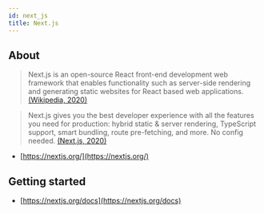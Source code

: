 ```yaml
---
id: next_js
title: Next.js
---
```


## About

> Next.js is an open-source React front-end development web framework that enables functionality such as server-side rendering and generating static websites for React based web applications.
> [(Wikipedia, 2020)](https://en.wikipedia.org/wiki/Next.js)

> Next.js gives you the best developer experience with all the features you need for production: hybrid static & server rendering, TypeScript support, smart bundling, route pre-fetching, and more. No config needed.
> [(Next.js, 2020)](https://nextjs.org/)

- [https://nextjs.org/](https://nextjs.org/)

## Getting started

- [https://nextjs.org/docs](https://nextjs.org/docs)
